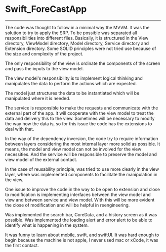 # Swift_ForeCastApp
_____

The code was thought to follow in a minimal way the MVVM. It was the solution to try to apply
the SRP. To be possible was separated all responsibilities into different files. Basically, it
is structured in the View directory, ViewModel directory, Model directory, Service directory and
Extension directory. Some SOLID principles were not tried use because of the size and complexity
of the project.

The only responsibility of the view is ordinate the components of the screen and pass the inputs
to the view model.

The view model's responsibility is to implement logical thinking and manipulates the data to perform
the actions which are expected.

The model just structures the data to be instantiated which will be manipulated where it is needed.

The service is responsible to make the requests and communicate with the external part of the app.
It will cooperate with the view model to treat the data and delivery this to the view. Sometimes
will be necessary to modify the way how the data is, so for this issue the code has the extensions
to deal with that.

In the way of the dependency inversion, the code try to require information between layers considering
the most internal layer more solid as possible. It means, the model and view model can not be involved
for the view necessities. And the service will be responsible to preserve the model and view model
of the external contact.

In the case of reusability principle, was tried to use more clearly in the view layer, where was
implemented components to facilitate the manipulation in the view.

One issue to improve the code in the way to be open to extension and close to modification is implementing
interfaces between the view model and view and between service and view model. With this will be more evident
the close of modification and will be helpful in reengineering.

Was implemented the search bar, CoreData, and a history screen as it was possible. Was implemented the
loading alert and error alert to be able to identify what is happening in the system.

It was funny to learn about mobile, swift, and swiftUI. It was hard enough to begin because the machine is
not apple, I never used mac or xCode, it was the first contact. 

